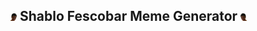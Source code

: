 <h2>
<img src="https://github.com/DhruvDuseja/shablo-fescobar/blob/main/src/assets/images/shablo.png" width="10">
  Shablo Fescobar Meme Generator
<img src="https://github.com/DhruvDuseja/shablo-fescobar/blob/main/src/assets/images/shablo_flipped.png" width="10">
</h2>

